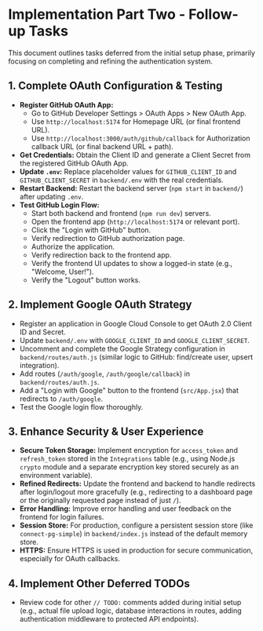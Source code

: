 # Implementation Part Two - Follow-up Tasks

This document outlines tasks deferred from the initial setup phase, primarily focusing on completing and refining the authentication system.

## 1. Complete OAuth Configuration & Testing

*   **Register GitHub OAuth App:**
    *   Go to GitHub Developer Settings > OAuth Apps > New OAuth App.
    *   Use `http://localhost:5174` for Homepage URL (or final frontend URL).
    *   Use `http://localhost:3000/auth/github/callback` for Authorization callback URL (or final backend URL + path).
*   **Get Credentials:** Obtain the Client ID and generate a Client Secret from the registered GitHub OAuth App.
*   **Update `.env`:** Replace placeholder values for `GITHUB_CLIENT_ID` and `GITHUB_CLIENT_SECRET` in `backend/.env` with the real credentials.
*   **Restart Backend:** Restart the backend server (`npm start` in `backend/`) after updating `.env`.
*   **Test GitHub Login Flow:**
    *   Start both backend and frontend (`npm run dev`) servers.
    *   Open the frontend app (`http://localhost:5174` or relevant port).
    *   Click the "Login with GitHub" button.
    *   Verify redirection to GitHub authorization page.
    *   Authorize the application.
    *   Verify redirection back to the frontend app.
    *   Verify the frontend UI updates to show a logged-in state (e.g., "Welcome, User!").
    *   Verify the "Logout" button works.

## 2. Implement Google OAuth Strategy

*   Register an application in Google Cloud Console to get OAuth 2.0 Client ID and Secret.
*   Update `backend/.env` with `GOOGLE_CLIENT_ID` and `GOOGLE_CLIENT_SECRET`.
*   Uncomment and complete the Google Strategy configuration in `backend/routes/auth.js` (similar logic to GitHub: find/create user, upsert integration).
*   Add routes (`/auth/google`, `/auth/google/callback`) in `backend/routes/auth.js`.
*   Add a "Login with Google" button to the frontend (`src/App.jsx`) that redirects to `/auth/google`.
*   Test the Google login flow thoroughly.

## 3. Enhance Security & User Experience

*   **Secure Token Storage:** Implement encryption for `access_token` and `refresh_token` stored in the `Integrations` table (e.g., using Node.js `crypto` module and a separate encryption key stored securely as an environment variable).
*   **Refined Redirects:** Update the frontend and backend to handle redirects after login/logout more gracefully (e.g., redirecting to a dashboard page or the originally requested page instead of just `/`).
*   **Error Handling:** Improve error handling and user feedback on the frontend for login failures.
*   **Session Store:** For production, configure a persistent session store (like `connect-pg-simple`) in `backend/index.js` instead of the default memory store.
*   **HTTPS:** Ensure HTTPS is used in production for secure communication, especially for OAuth callbacks.

## 4. Implement Other Deferred TODOs

*   Review code for other `// TODO:` comments added during initial setup (e.g., actual file upload logic, database interactions in routes, adding authentication middleware to protected API endpoints). 